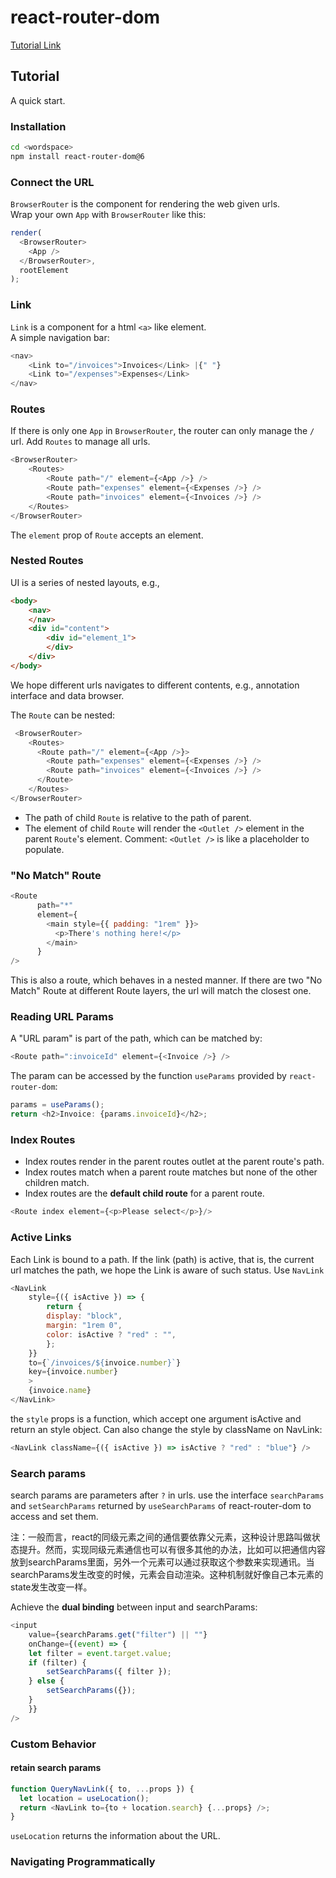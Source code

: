 # react-router-dom

[Tutorial Link](https://reactrouter.com/docs/en/v6/getting-started/tutorial)

## Tutorial
A quick start.

### Installation
```Bash
cd <wordspace>
npm install react-router-dom@6
```

### Connect the URL
`BrowserRouter` is the component for rendering the web given urls.  
Wrap your own `App` with `BrowserRouter` like this:
```Javascript
render(
  <BrowserRouter>
    <App />
  </BrowserRouter>,
  rootElement
);
```

### Link
`Link` is a component for a html `<a>` like element.  
A simple navigation bar:
```Javascript
<nav>
    <Link to="/invoices">Invoices</Link> |{" "}
    <Link to="/expenses">Expenses</Link>
</nav>
```

### Routes
If there is only one `App` in `BrowserRouter`, the router can only manage the `/` url. Add `Routes` to manage all urls.
```Javascript
<BrowserRouter>
    <Routes>
        <Route path="/" element={<App />} />
        <Route path="expenses" element={<Expenses />} />
        <Route path="invoices" element={<Invoices />} />
    </Routes>
</BrowserRouter>
```
The `element` prop of `Route` accepts an element.

### Nested Routes
UI is a series of nested layouts, e.g.,
```Html
<body>
    <nav>
    </nav>
    <div id="content">
        <div id="element_1">
        </div>
    </div>
</body>
```
We hope different urls navigates to different contents, e.g., annotation interface and data browser.

The `Route` can be nested:
```Javascript
 <BrowserRouter>
    <Routes>
      <Route path="/" element={<App />}>
        <Route path="expenses" element={<Expenses />} />
        <Route path="invoices" element={<Invoices />} />
      </Route>
    </Routes>
</BrowserRouter>
```
- The path of child `Route` is relative to the path of parent.
- The element of child `Route` will render the `<Outlet />` element in the parent `Route`'s element.
Comment: `<Outlet />` is like a placeholder to populate.

### "No Match" Route
```Javascript
<Route
      path="*"
      element={
        <main style={{ padding: "1rem" }}>
          <p>There's nothing here!</p>
        </main>
      }
/>
```
This is also a route, which behaves in a nested manner. If there are two "No Match" Route at different Route layers, the url will match the closest one.

### Reading URL Params
A "URL param" is part of the path, which can be matched by:
```Javascript
<Route path=":invoiceId" element={<Invoice />} />
```
The param can be accessed by the function `useParams` provided by `react-router-dom`:
```Javascript
params = useParams();
return <h2>Invoice: {params.invoiceId}</h2>;
```

### Index Routes
- Index routes render in the parent routes outlet at the parent route's path.
- Index routes match when a parent route matches but none of the other children match.
- Index routes are the **default child route** for a parent route.
```Javascript
<Route index element={<p>Please select</p>}/>
```

### Active Links
Each Link is bound to a path. If the link (path) is active, that is, the current url matches the path, we hope the Link is aware of such status.
Use `NavLink`
```JavaScript
<NavLink
    style={({ isActive }) => {
        return {
        display: "block",
        margin: "1rem 0",
        color: isActive ? "red" : "",
        };
    }}
    to={`/invoices/${invoice.number}`}
    key={invoice.number}
    >
    {invoice.name}
</NavLink>
```
the `style` props is a function, which accept one argument isActive and return an style object.
Can also change the style by className on NavLink:
```JavaScript
<NavLink className={({ isActive }) => isActive ? "red" : "blue"} />
```

### Search params
search params are parameters after `?` in urls.
use the interface `searchParams` and `setSearchParams` returned by  `useSearchParams` of react-router-dom to access and set them.

注：一般而言，react的同级元素之间的通信要依靠父元素，这种设计思路叫做状态提升。然而，实现同级元素通信也可以有很多其他的办法，比如可以把通信内容放到searchParams里面，另外一个元素可以通过获取这个参数来实现通讯。当searchParams发生改变的时候，元素会自动渲染。这种机制就好像自己本元素的state发生改变一样。

Achieve the **dual binding** between input and searchParams:
```JavaScript
<input
    value={searchParams.get("filter") || ""}
    onChange={(event) => {
    let filter = event.target.value;
    if (filter) {
        setSearchParams({ filter });
    } else {
        setSearchParams({});
    }
    }}
/>
```

### Custom Behavior
#### retain search params
```JavaScript
function QueryNavLink({ to, ...props }) {
  let location = useLocation();
  return <NavLink to={to + location.search} {...props} />;
}
```
`useLocation` returns the information about the URL.



### Navigating Programmatically

